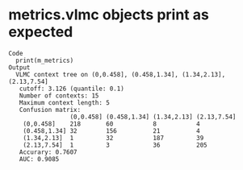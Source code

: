 # metrics.vlmc objects print as expected

    Code
      print(m_metrics)
    Output
      VLMC context tree on (0,0.458], (0.458,1.34], (1.34,2.13], (2.13,7.54] 
       cutoff: 3.126 (quantile: 0.1)
       Number of contexts: 15 
       Maximum context length: 5 
       Confusion matrix: 
                     (0,0.458] (0.458,1.34] (1.34,2.13] (2.13,7.54] 
        (0,0.458]    218       60           8           4           
        (0.458,1.34] 32        156          21          4           
        (1.34,2.13]  1         32           187         39          
        (2.13,7.54]  1         3            36          205         
       Accurary: 0.7607 
       AUC: 0.9085 

